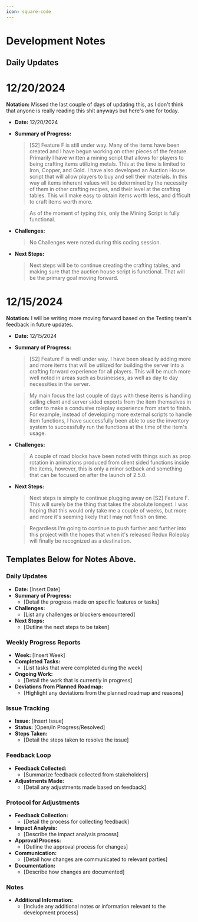 ```yaml
---
icon: square-code
---
```


# Development Notes

## Daily Updates
# 12/20/2024
**Notation:** Missed the last couple of days of updating this, as I don't think that anyone is really reading this shit anyways but here's one for today.
- **Date:** 12/20/2024
- **Summary of Progress:**
  > [S2] Feature F is still under way. Many of the items have been created and I have begun working on other pieces of the feature. Primarily I have written a mining script that allows for players to being crafting items utilizing metals. This at the time is limited to Iron, Copper, and Gold. I have also developed an Auction House script that will allow players to buy and sell their materials. In this way all items inherent values will be determined by the necessity of them in other crafting recipes, and their level at the crafting tables. This will make easy to obtain items worth less, and difficult to craft items worth more. 

  > As of the moment of typing this, only the Mining Script is fully functional. 
- **Challenges:**
  > No Challenges were noted during this coding session.
- **Next Steps:**
  > Next steps will be to continue creating the crafting tables, and making sure that the auction house script is functional. That will be the primary goal moving forward. 

# 12/15/2024
**Notation:** I will be writing more moving forward based on the Testing team's feedback in future updates. 

* **Date:** 12/15/2024
*   **Summary of Progress:**

    > \[S2] Feature F is well under way. I have been steadily adding more and more items that will be utilized for building the server into a crafting forward experience for all players. This will be much more well noted in areas such as businesses, as well as day to day necessities in the server.

    > My main focus the last couple of days with these items is handling calling client and server sided exports from the item themselves in order to make a condusive roleplay experience from start to finish. For example, instead of developing more external scripts to handle item functions, I have successfully been able to use the inventory system to successfully run the functions at the time of the item's usage.
*   **Challenges:**

    > A couple of road blocks have been noted with things such as prop rotation in animations produced from client sided functions inside the items, however, this is only a minor setback and something that can be focused on after the launch of 2.5.0.
*   **Next Steps:**

    > Next steps is simply to continue plugging away on \[S2] Feature F. This will surely be the thing that takes the absolute longest. I was hoping that this would only take me a couple of weeks, but more and more it's seeming likely that I may not finish on time.

    > Regardless I'm going to continue to push further and further into this project with the hopes that when it's released Redux Roleplay will finally be recognized as a destination.

## Templates Below for Notes Above.

### Daily Updates

* **Date:** \[Insert Date]
* **Summary of Progress:**
  * \[Detail the progress made on specific features or tasks]
* **Challenges:**
  * \[List any challenges or blockers encountered]
* **Next Steps:**
  * \[Outline the next steps to be taken]

### Weekly Progress Reports

* **Week:** \[Insert Week]
* **Completed Tasks:**
  * \[List tasks that were completed during the week]
* **Ongoing Work:**
  * \[Detail the work that is currently in progress]
* **Deviations from Planned Roadmap:**
  * \[Highlight any deviations from the planned roadmap and reasons]

### Issue Tracking

* **Issue:** \[Insert Issue]
* **Status:** \[Open/In Progress/Resolved]
* **Steps Taken:**
  * \[Detail the steps taken to resolve the issue]

### Feedback Loop

* **Feedback Collected:**
  * \[Summarize feedback collected from stakeholders]
* **Adjustments Made:**
  * \[Detail any adjustments made based on feedback]

### Protocol for Adjustments

* **Feedback Collection:**
  * \[Detail the process for collecting feedback]
* **Impact Analysis:**
  * \[Describe the impact analysis process]
* **Approval Process:**
  * \[Outline the approval process for changes]
* **Communication:**
  * \[Detail how changes are communicated to relevant parties]
* **Documentation:**
  * \[Describe how changes are documented]

### Notes

* **Additional Information:**
  * \[Include any additional notes or information relevant to the development process]

